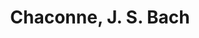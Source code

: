 ---
artist: Anabel Montesinos
isAlbum: false
title: Chaconne, J. S. Bach
link: https://www.youtube.com/watch?v=N_WTmnh0Zqw
status: published
sitemap: false
description: |
  Anabel Montesinos joue ici la Chaconne de Bach.
  Elle m'a inspiré pour apprendre la prelude Créole de Rodrigo Riera.
  Plus je l'écoute, plus je l'apprécie.
---